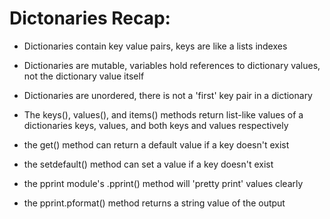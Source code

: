 # Dictonaries Recap:

- Dictionaries contain key value pairs, keys are like a lists indexes

- Dictionaries are mutable, variables hold references to dictionary values, not the dictionary value itself

- Dictionaries are unordered, there is not a 'first' key pair in a dictionary

- The keys(), values(), and items() methods return list-like values of a dictionaries keys, values, and both keys and values respectively

- the get() method can return a default value if a key doesn't exist

- the setdefault() method can set a value if a key doesn't exist

- the pprint module's .pprint() method will 'pretty print' values clearly

- the pprint.pformat() method returns a string value of the output
